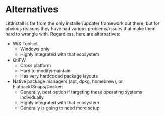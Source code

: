 # Alternatives

LiftInstall is far from the only installer/updater framework out there, but for obvious reasons they have had various problems/issues that make them hard to wrangle with. Regardless, here are alternatives:

* WiX Toolset
  * Windows only
  * Highly integrated with that ecosystem
* QtIFW
  * Cross platform
  * Hard to modify/maintain
  * Has very hardcoded package layouts
* Native package managers (apt, dpkg, homebrew), or Flatpack/Snaps/Docker:
  * Generally, best option if targeting these operating systems individually
  * Highly integrated with that ecosystem
  * Generally is going to need more setup


